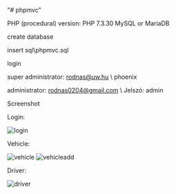 "# phpmvc" 

PHP (procedural) version:
PHP 7.3.30
MySQL or MariaDB

create database

insert sql\phpmvc.sql

login

super administrator: rodnas@uw.hu \ phoenix

administrator: rodnas0204@gmail.com \ Jelszó: admin

Screenshot

Login:

![login](https://user-images.githubusercontent.com/6502751/156162590-235c1233-0088-4163-bf52-e00048696e4e.jpg)

Vehicle:

![vehicle](https://user-images.githubusercontent.com/6502751/156162501-52055f0c-3d07-4ca6-b29c-30a9b3b4a7dc.jpg)
![vehicleadd](https://user-images.githubusercontent.com/6502751/156162533-29092d75-3771-4876-a07e-2794c2157bc9.jpg)

Driver:

![driver](https://user-images.githubusercontent.com/6502751/156162559-9375549a-dce5-4d74-a30f-bb518e7ea93d.jpg)
